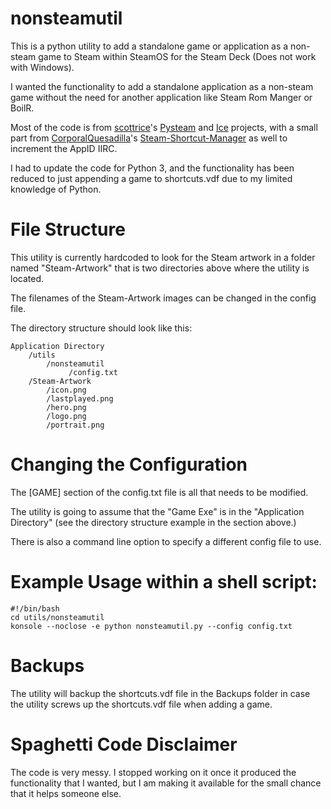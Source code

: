 # nonsteamutil

This is a python utility to add a standalone game or application as a non-steam game to Steam within SteamOS for the Steam Deck (Does not work with Windows).  

I wanted the functionality to add a standalone application as a non-steam game without the need for another application like Steam Rom Manger or BoilR.  

Most of the code is from [scottrice](https://github.com/scottrice)'s [Pysteam](https://github.com/scottrice/pysteam) and [Ice](https://github.com/scottrice/Ice)   projects, with a small part from [CorporalQuesadilla](https://github.com/CorporalQuesadilla)'s [Steam-Shortcut-Manager](https://github.com/CorporalQuesadilla/Steam-Shortcut-Manager) as well to increment the AppID IIRC.  

I had to update the code for Python 3, and the functionality has been reduced to just appending a game to shortcuts.vdf due to my limited knowledge of Python. 

# File Structure

This utility is currently hardcoded to look for the Steam artwork in a folder named "Steam-Artwork" that is two directories above where the utility is located.  

The filenames of the Steam-Artwork images can be changed in the config file.  

The directory structure should look like this:  

    Application Directory
        /utils
            /nonsteamutil
                 /config.txt
        /Steam-Artwork
            /icon.png
            /lastplayed.png
            /hero.png
            /logo.png
            /portrait.png

# Changing the Configuration
The [GAME] section of the config.txt file is all that needs to be modified.

The utility is going to assume that the "Game Exe" is in the "Application Directory" (see the directory structure example in the section above.)

There is also a command line option to specify a different config file to use.

# Example Usage within a shell script:

    #!/bin/bash
    cd utils/nonsteamutil
    konsole --noclose -e python nonsteamutil.py --config config.txt

# Backups

The utility will backup the shortcuts.vdf file in the Backups folder in case the utility screws up the shortcuts.vdf file when adding a game.

# Spaghetti Code Disclaimer

The code is very messy. I stopped working on it once it produced the functionality that I wanted, but I am making it available for the small chance that it helps someone else.
